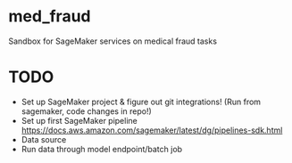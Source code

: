 # med_fraud
Sandbox for SageMaker services on medical fraud tasks

# TODO
- Set up SageMaker project & figure out git integrations! (Run from sagemaker, code changes in repo!)
- Set up first SageMaker pipeline https://docs.aws.amazon.com/sagemaker/latest/dg/pipelines-sdk.html
- Data source
- Run data through model endpoint/batch job